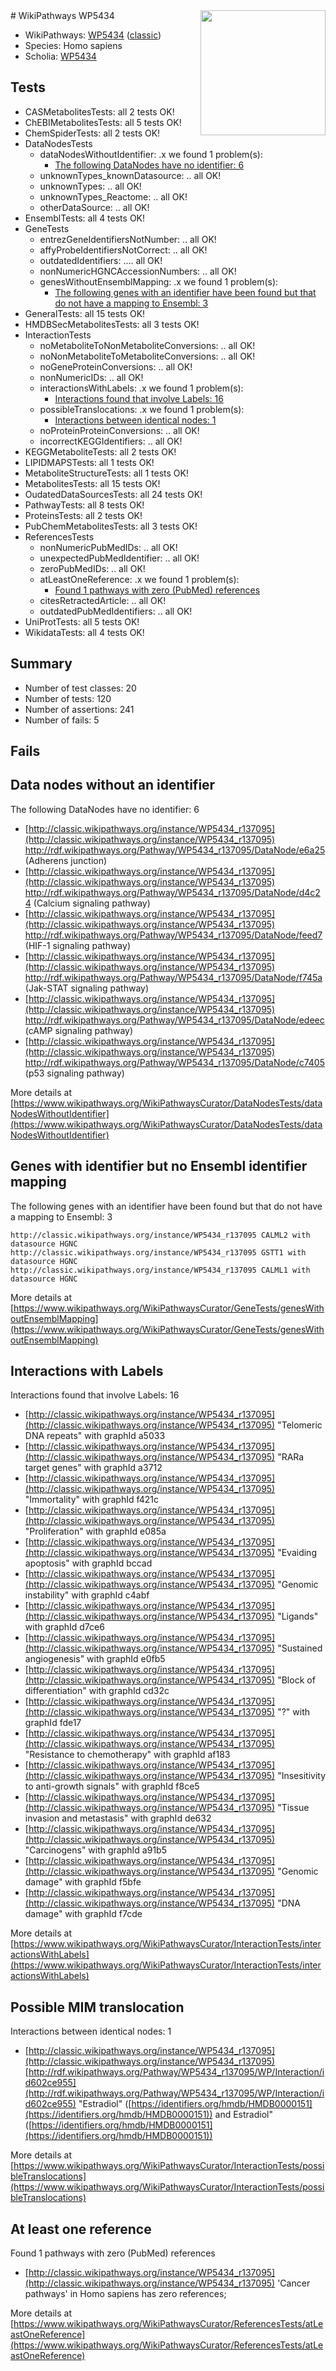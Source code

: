 <img style="float: right; width: 200px" src="https://upload.wikimedia.org/wikipedia/commons/thumb/8/83/Wplogo_with_text_500.png/640px-Wplogo_with_text_500.png" />
# WikiPathways WP5434

* WikiPathways: [WP5434](https://wikipathways.org/pathways/WP5434) ([classic](https://classic.wikipathways.org/instance/WP5434))
* Species: Homo sapiens
* Scholia: [WP5434](https://scholia.toolforge.org/wikipathways/WP5434)
## Tests
* CASMetabolitesTests: all 2 tests OK!
* ChEBIMetabolitesTests: all 5 tests OK!
* ChemSpiderTests: all 2 tests OK!
* DataNodesTests
    * dataNodesWithoutIdentifier: .x we found 1 problem(s):
        * [The following DataNodes have no identifier: 6](#d2d32fa5)
    * unknownTypes_knownDatasource: .. all OK!
    * unknownTypes: .. all OK!
    * unknownTypes_Reactome: .. all OK!
    * otherDataSource: .. all OK!
* EnsemblTests: all 4 tests OK!
* GeneTests
    * entrezGeneIdentifiersNotNumber: .. all OK!
    * affyProbeIdentifiersNotCorrect: .. all OK!
    * outdatedIdentifiers: .... all OK!
    * nonNumericHGNCAccessionNumbers: .. all OK!
    * genesWithoutEnsemblMapping: .x we found 1 problem(s):
        * [The following genes with an identifier have been found but that do not have a mapping to Ensembl: 3](#40286d85)
* GeneralTests: all 15 tests OK!
* HMDBSecMetabolitesTests: all 3 tests OK!
* InteractionTests
    * noMetaboliteToNonMetaboliteConversions: .. all OK!
    * noNonMetaboliteToMetaboliteConversions: .. all OK!
    * noGeneProteinConversions: .. all OK!
    * nonNumericIDs: .. all OK!
    * interactionsWithLabels: .x we found 1 problem(s):
        * [Interactions found that involve Labels: 16](#fe97a8be)
    * possibleTranslocations: .x we found 1 problem(s):
        * [Interactions between identical nodes: 1](#1c118206)
    * noProteinProteinConversions: .. all OK!
    * incorrectKEGGIdentifiers: .. all OK!
* KEGGMetaboliteTests: all 2 tests OK!
* LIPIDMAPSTests: all 1 tests OK!
* MetaboliteStructureTests: all 1 tests OK!
* MetabolitesTests: all 15 tests OK!
* OudatedDataSourcesTests: all 24 tests OK!
* PathwayTests: all 8 tests OK!
* ProteinsTests: all 2 tests OK!
* PubChemMetabolitesTests: all 3 tests OK!
* ReferencesTests
    * nonNumericPubMedIDs: .. all OK!
    * unexpectedPubMedIdentifier: .. all OK!
    * zeroPubMedIDs: .. all OK!
    * atLeastOneReference: .x we found 1 problem(s):
        * [Found 1 pathways with zero (PubMed) references](#d0a459f0)
    * citesRetractedArticle: .. all OK!
    * outdatedPubMedIdentifiers: .. all OK!
* UniProtTests: all 5 tests OK!
* WikidataTests: all 4 tests OK!


## Summary

* Number of test classes: 20
* Number of tests: 120
* Number of assertions: 241
* Number of fails: 5

## Fails

<a name="d2d32fa5" />

## Data nodes without an identifier

The following DataNodes have no identifier: 6

* [http://classic.wikipathways.org/instance/WP5434_r137095](http://classic.wikipathways.org/instance/WP5434_r137095) http://rdf.wikipathways.org/Pathway/WP5434_r137095/DataNode/e6a25 (Adherens junction)
* [http://classic.wikipathways.org/instance/WP5434_r137095](http://classic.wikipathways.org/instance/WP5434_r137095) http://rdf.wikipathways.org/Pathway/WP5434_r137095/DataNode/d4c24 (Calcium signaling
pathway)
* [http://classic.wikipathways.org/instance/WP5434_r137095](http://classic.wikipathways.org/instance/WP5434_r137095) http://rdf.wikipathways.org/Pathway/WP5434_r137095/DataNode/feed7 (HIF-1 signaling
pathway)
* [http://classic.wikipathways.org/instance/WP5434_r137095](http://classic.wikipathways.org/instance/WP5434_r137095) http://rdf.wikipathways.org/Pathway/WP5434_r137095/DataNode/f745a (Jak-STAT 
signaling pathway)
* [http://classic.wikipathways.org/instance/WP5434_r137095](http://classic.wikipathways.org/instance/WP5434_r137095) http://rdf.wikipathways.org/Pathway/WP5434_r137095/DataNode/edeec (cAMP signaling
pathway)
* [http://classic.wikipathways.org/instance/WP5434_r137095](http://classic.wikipathways.org/instance/WP5434_r137095) http://rdf.wikipathways.org/Pathway/WP5434_r137095/DataNode/c7405 (p53 signaling
pathway)


More details at [https://www.wikipathways.org/WikiPathwaysCurator/DataNodesTests/dataNodesWithoutIdentifier](https://www.wikipathways.org/WikiPathwaysCurator/DataNodesTests/dataNodesWithoutIdentifier)

<a name="40286d85" />

## Genes with identifier but no Ensembl identifier mapping

The following genes with an identifier have been found but that do not have a mapping to Ensembl: 3
```
http://classic.wikipathways.org/instance/WP5434_r137095 CALML2 with datasource HGNC
http://classic.wikipathways.org/instance/WP5434_r137095 GSTT1 with datasource HGNC
http://classic.wikipathways.org/instance/WP5434_r137095 CALML1 with datasource HGNC
```

More details at [https://www.wikipathways.org/WikiPathwaysCurator/GeneTests/genesWithoutEnsemblMapping](https://www.wikipathways.org/WikiPathwaysCurator/GeneTests/genesWithoutEnsemblMapping)

<a name="fe97a8be" />

## Interactions with Labels

Interactions found that involve Labels: 16

* [http://classic.wikipathways.org/instance/WP5434_r137095](http://classic.wikipathways.org/instance/WP5434_r137095) "Telomeric 
DNA repeats" with graphId a5033
* [http://classic.wikipathways.org/instance/WP5434_r137095](http://classic.wikipathways.org/instance/WP5434_r137095) "RARa
target genes" with graphId a3712
* [http://classic.wikipathways.org/instance/WP5434_r137095](http://classic.wikipathways.org/instance/WP5434_r137095) "Immortality" with graphId f421c
* [http://classic.wikipathways.org/instance/WP5434_r137095](http://classic.wikipathways.org/instance/WP5434_r137095) "Proliferation" with graphId e085a
* [http://classic.wikipathways.org/instance/WP5434_r137095](http://classic.wikipathways.org/instance/WP5434_r137095) "Evaiding 
apoptosis" with graphId bccad
* [http://classic.wikipathways.org/instance/WP5434_r137095](http://classic.wikipathways.org/instance/WP5434_r137095) "Genomic instability" with graphId c4abf
* [http://classic.wikipathways.org/instance/WP5434_r137095](http://classic.wikipathways.org/instance/WP5434_r137095) "Ligands" with graphId d7ce6
* [http://classic.wikipathways.org/instance/WP5434_r137095](http://classic.wikipathways.org/instance/WP5434_r137095) "Sustained
angiogenesis" with graphId e0fb5
* [http://classic.wikipathways.org/instance/WP5434_r137095](http://classic.wikipathways.org/instance/WP5434_r137095) "Block of
differentiation" with graphId cd32c
* [http://classic.wikipathways.org/instance/WP5434_r137095](http://classic.wikipathways.org/instance/WP5434_r137095) "?" with graphId fde17
* [http://classic.wikipathways.org/instance/WP5434_r137095](http://classic.wikipathways.org/instance/WP5434_r137095) "Resistance to
chemotherapy" with graphId af183
* [http://classic.wikipathways.org/instance/WP5434_r137095](http://classic.wikipathways.org/instance/WP5434_r137095) "Insesitivity to
anti-growth signals" with graphId f8ce5
* [http://classic.wikipathways.org/instance/WP5434_r137095](http://classic.wikipathways.org/instance/WP5434_r137095) "Tissue invasion 
and metastasis" with graphId de632
* [http://classic.wikipathways.org/instance/WP5434_r137095](http://classic.wikipathways.org/instance/WP5434_r137095) "Carcinogens" with graphId a91b5
* [http://classic.wikipathways.org/instance/WP5434_r137095](http://classic.wikipathways.org/instance/WP5434_r137095) "Genomic damage" with graphId f5bfe
* [http://classic.wikipathways.org/instance/WP5434_r137095](http://classic.wikipathways.org/instance/WP5434_r137095) "DNA damage" with graphId f7cde


More details at [https://www.wikipathways.org/WikiPathwaysCurator/InteractionTests/interactionsWithLabels](https://www.wikipathways.org/WikiPathwaysCurator/InteractionTests/interactionsWithLabels)

<a name="1c118206" />

## Possible MIM translocation

Interactions between identical nodes: 1

* [http://classic.wikipathways.org/instance/WP5434_r137095](http://classic.wikipathways.org/instance/WP5434_r137095) [http://rdf.wikipathways.org/Pathway/WP5434_r137095/WP/Interaction/id602ce955](http://rdf.wikipathways.org/Pathway/WP5434_r137095/WP/Interaction/id602ce955) "Estradiol" ([https://identifiers.org/hmdb/HMDB0000151](https://identifiers.org/hmdb/HMDB0000151)) and 
Estradiol" ([https://identifiers.org/hmdb/HMDB0000151](https://identifiers.org/hmdb/HMDB0000151))


More details at [https://www.wikipathways.org/WikiPathwaysCurator/InteractionTests/possibleTranslocations](https://www.wikipathways.org/WikiPathwaysCurator/InteractionTests/possibleTranslocations)

<a name="d0a459f0" />

## At least one reference

Found 1 pathways with zero (PubMed) references

* [http://classic.wikipathways.org/instance/WP5434_r137095](http://classic.wikipathways.org/instance/WP5434_r137095) 'Cancer pathways' in Homo sapiens has zero references; 


More details at [https://www.wikipathways.org/WikiPathwaysCurator/ReferencesTests/atLeastOneReference](https://www.wikipathways.org/WikiPathwaysCurator/ReferencesTests/atLeastOneReference)


